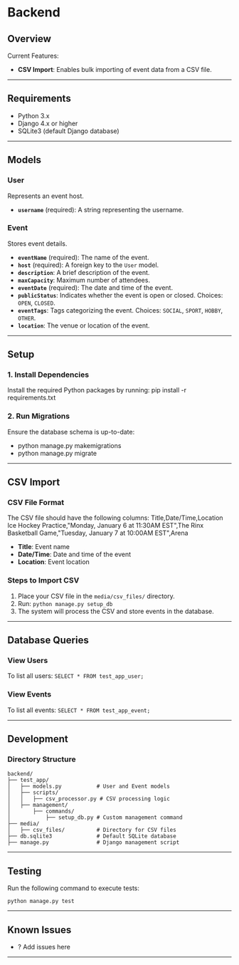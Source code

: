 # Backend

## Overview
Current Features:
- **CSV Import**: Enables bulk importing of event data from a CSV file.

---

## Requirements
- Python 3.x  
- Django 4.x or higher  
- SQLite3 (default Django database)

---

## Models

### User
Represents an event host.

- **`username`** (required): A string representing the username.

### Event
Stores event details.

- **`eventName`** (required): The name of the event.  
- **`host`** (required): A foreign key to the `User` model.  
- **`description`**: A brief description of the event.  
- **`maxCapacity`**: Maximum number of attendees.  
- **`eventDate`** (required): The date and time of the event.  
- **`publicStatus`**: Indicates whether the event is open or closed. Choices: `OPEN`, `CLOSED`.  
- **`eventTags`**: Tags categorizing the event. Choices: `SOCIAL`, `SPORT`, `HOBBY`, `OTHER`.  
- **`location`**: The venue or location of the event.

---

## Setup

### 1. Install Dependencies
Install the required Python packages by running:
    pip install -r requirements.txt

### 2. Run Migrations
Ensure the database schema is up-to-date:
- python manage.py makemigrations
- python manage.py migrate

---

## CSV Import

### CSV File Format
The CSV file should have the following columns:
    Title,Date/Time,Location
    Ice Hockey Practice,"Monday, January 6 at 11:30AM EST",The Rinx
    Basketball Game,"Tuesday, January 7 at 10:00AM EST",Arena

- **Title**: Event name  
- **Date/Time**: Date and time of the event  
- **Location**: Event location

### Steps to Import CSV
1. Place your CSV file in the `media/csv_files/` directory.  
2. Run:
    ```python manage.py setup_db```
3. The system will process the CSV and store events in the database.

---

## Database Queries

### View Users
To list all users:
```SELECT * FROM test_app_user;```

### View Events
To list all events:
```SELECT * FROM test_app_event;```

---

## Development

### Directory Structure
    backend/
    ├── test_app/
    │   ├── models.py           # User and Event models
    │   ├── scripts/
    │   │   ├── csv_processor.py # CSV processing logic
    │   ├── management/
    │       ├── commands/
    │           ├── setup_db.py # Custom management command
    ├── media/
    │   ├── csv_files/          # Directory for CSV files
    ├── db.sqlite3              # Default SQLite database
    ├── manage.py               # Django management script

---

## Testing
Run the following command to execute tests:
```
python manage.py test
```

---

## Known Issues
- ? Add issues here
---

